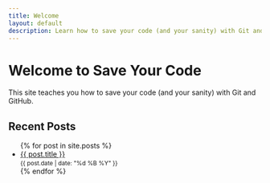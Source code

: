 ```yaml
---
title: Welcome
layout: default
description: Learn how to save your code (and your sanity) with Git and GitHub.
---
```


# Welcome to Save Your Code

This site teaches you how to save your code (and your sanity) with Git and GitHub.

## Recent Posts

<ul class="post-list">
  {% for post in site.posts %}
    <li>
      <a href="{{ post.url }}">{{ post.title }}</a><br>
      <small>{{ post.date | date: "%d %B %Y" }}</small>
    </li>
  {% endfor %}
</ul>

